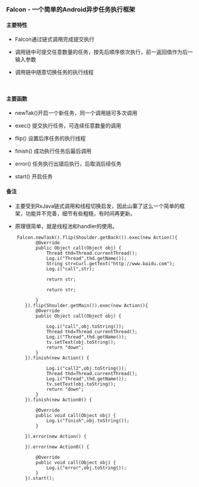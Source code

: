 ### Falcon - 一个简单的Android异步任务执行框架






#### 主要特性

- Falcon通过链式调用完成提交执行

- 调用链中可提交任意数量的任务，按先后顺序依次执行，前一返回值作为后一输入参数
​
- 调用链中随意切换任务的执行线程

​

#### 主要函数

- newTak()开启一个新任务，同一个调用链可多次调用

- exec() 提交执行任务，可连续任意数量的调用

- flip() 设置后序任务的执行线程

- finish() 成功执行任务后最后调用

- error() 任务执行出错后执行，后取消后续任务

- start() 开启任务



#### 备注

- 主要受到RxJava链式调用和线程切换启发，因此山寨了这么一个简单的框架，功能并不完善，细节有些粗糙，有时间再更新。


- 原理很简单，就是线程池和handler的使用。



````
    Falcon.newTask().flip(Shoulder.getBack()).exec(new Action(){
           @Override
           public Object call(Object obj) {
               Thread thd=Thread.currentThread();
               Log.i("Thread",thd.getName());
               String str=Curl.getText("http://www.baidu.com");
               Log.i("call",str);

               return str;

               return str;

           }
       }).flip(Shoulder.getMain()).exec(new Action(){
           @Override
           public Object call(Object obj) {

               Log.i("call",obj.toString());
               Thread thd=Thread.currentThread();
               Log.i("Thread",thd.getName());
               tv.setText(obj.toString();
               return "down";
           }
       }).finish(new Action() {

               Log.i("call2",obj.toString());
               Thread thd=Thread.currentThread();
               Log.i("Thread",thd.getName());
               tv.setText(obj.toString();
               return "down";
           }
       }).finish(new Action0() {

           @Override
           public void call(Object obj) {
               Log.i("finish",obj.toString());
           }

       }).error(new Action() {

       }).error(new Action0() {

           @Override
           public void call(Object obj) {
               Log.i("error",obj.toString());
           }
       }).start();

    

